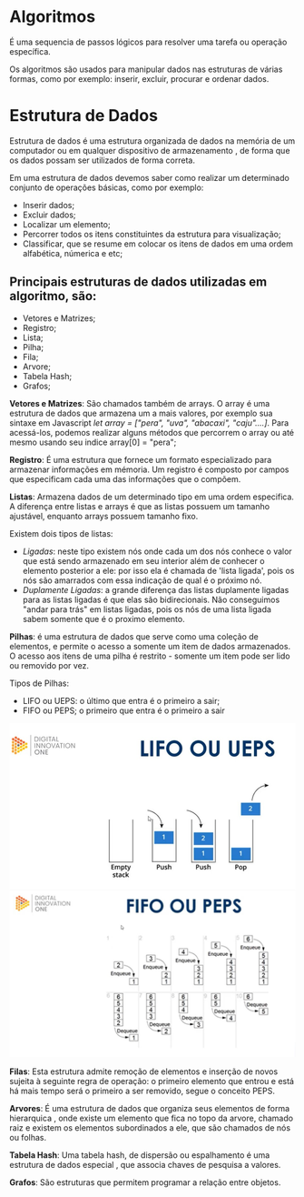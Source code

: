 # Algoritmos

É uma sequencia de passos lógicos para resolver uma tarefa ou operação específica.

Os algoritmos são usados para manipular dados nas estruturas de várias formas, como por exemplo: inserir, excluir, procurar e ordenar dados.

# Estrutura de Dados 

Estrutura de dados é uma estrutura organizada de dados na memória de um computador ou em qualquer dispositivo de armazenamento , de forma que os dados possam ser utilizados de forma correta.

Em uma estrutura de dados devemos saber como realizar um determinado conjunto de operações básicas, como por exemplo:
- Inserir dados;
- Excluir dados;
- Localizar um elemento;
- Percorrer todos os itens constituintes da estrutura para visualização;
- Classificar, que se resume em colocar os itens de dados em uma ordem alfabética, númerica e etc;

## Principais estruturas de dados utilizadas em algoritmo, são:
- Vetores e Matrizes;
- Registro;
- Lista;
- Pilha;
- Fila;
- Arvore;
- Tabela Hash;
- Grafos;

__Vetores e Matrizes__:  São chamados também de arrays. O array é uma estrutura de dados que armazena um a mais valores, por exemplo sua sintaxe  em Javascript _let array = ["pera", "uva", "abacaxi", "caju"....]_. Para acessá-los, podemos realizar alguns métodos que percorrem o array ou até mesmo usando seu indice array[0] = "pera";

__Registro__: É uma estrutura que fornece um formato especializado para armazenar informações em mémoria. Um registro é composto por campos que especificam cada uma das informações que o compõem.

__Listas__: Armazena dados de um determinado tipo em uma ordem especifica.
A diferença entre listas e arrays é que as listas possuem um tamanho ajustável, enquanto arrays possuem tamanho fixo.

Existem dois tipos de listas:
- _Ligadas_: neste tipo existem nós onde cada um dos nós conhece o valor que está sendo armazenado em seu interior além de conhecer o elemento posterior a ele: por isso ela é chamada de 'lista ligada', pois os nós são amarrados com essa indicação de qual é o próximo nó.
- _Duplamente Ligadas_: a grande diferença das listas duplamente ligadas para as listas ligadas é que elas são bidirecionais. Não conseguimos "andar para trás" em listas ligadas, pois os nós de uma lista ligada sabem somente que é o proximo elemento.

__Pilhas__: é uma estrutura de dados que serve como uma coleção de elementos, e permite o acesso a somente um item de dados armazenados. O acesso aos itens de uma pilha é restrito - somente um item pode ser lido ou removido por vez.

Tipos de Pilhas: 
- LIFO ou UEPS: o último que entra é o primeiro a sair;
- FIFO ou PEPS; o primeiro que entra é o primeiro a sair

![ueps](./ueps.jpg)
![feps](./peps.jpg)

__Filas__: Esta estrutura admite remoção de elementos e inserção de novos sujeita à seguinte regra de operação: o primeiro elemento que entrou e está há mais tempo será o primeiro a ser removido, segue o conceito PEPS.

__Arvores__: É uma estrutura de dados que organiza seus elementos de forma hierarquica , onde existe um elemento que fica no topo da arvore, chamado raiz e existem os elementos subordinados a ele, que são chamados de nós ou folhas.

__Tabela Hash__: Uma tabela hash, de dispersão ou espalhamento é uma estrutura de dados especial , que associa chaves de pesquisa a valores.

__Grafos__: São estruturas que permitem programar a relação entre objetos.